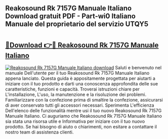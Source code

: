 ## Reakosound Rk 7157G Manuale Italiano Download gratuit PDF - Part-wi0 Italiano Manuale del proprietario del servizio UTQY5

# <h2><a href="http://dfebtrf.blite.top/?on=Reakosound+Rk+7157G+Manuale+Italiano">🔗Download 👉🔴 Reakosound Rk 7157G Manuale Italiano</a></h2>

[![Reakosound Rk 7157G Manuale Italiano download](https://i.imgur.com/lujVjoI.png)](http://dfebtrf.blite.top/?on=Reakosound+Rk+7157G+Manuale+Italiano)
Saluti e benvenuto nel manuale Dell'utente per il tuo Reakosound Rk 7157G Manuale Italiano appena lanciato. Questa guida è appositamente progettata per aiutarti a iniziare con il tuo prodotto e darti una conoscenza approfondita delle sue caratteristiche, funzioni e capacità. Troverai istruzioni chiare per L'installazione, L'uso, la manutenzione e la risoluzione dei problemi. Familiarizzare con la confezione prima di smaltire la confezione, assicurarsi di aver conservato tutti gli accessori necessari. Sperimenta L'efficienza Dell'elenco delle funzionalità mentre usi il tuo nuovo Reakosound Rk 7157G Manuale Italiano. Ci auguriamo che Reakosound Rk 7157G Manuale Italiano sia stata una risorsa utile e Informativa per iniziare con il tuo nuovo prodotto. Se hai bisogno di aiuto o chiarimenti, non esitare a contattare il nostro team di assistenza clienti.
